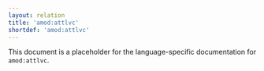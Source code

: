 ```yaml
---
layout: relation
title: 'amod:attlvc'
shortdef: 'amod:attlvc'
---
```


This document is a placeholder for the language-specific documentation
for `amod:attlvc`.
